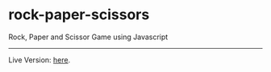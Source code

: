 # rock-paper-scissors
Rock, Paper and Scissor Game using Javascript
<hr>
Live Version: <a href="https://ktam512.github.io/rock-paper-scissors/">here</a>.

